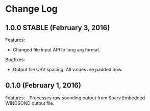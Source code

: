 # Change Log

## 1.0.0 STABLE (February 3, 2016)
Features:
  - Changed file input API to long arg format.

Bugfixes:
  - Output file CSV spacing. All values are padded now.

## 0.1.0 (February 1, 2016)
Features:
    - Processes raw sounding output from Sparv Embedded WINDSOND output file.

